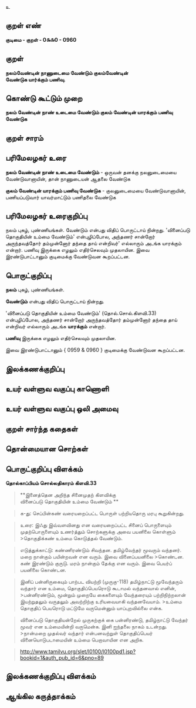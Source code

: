 உ

## குறள் எண் 

**குடிமை - குறள் - 0௯௬0 - 0960**

## குறள் 

**நலம்வேண்டின் நாணுடைமை வேண்டும் குலம்வேண்டின்  
வேண்டுக யார்க்கும் பணிவு.** 

## கொண்டு கூட்டும் முறை

**நலம் வேண்டின் நாண் உடைமை வேண்டும் குலம் வேண்டின் யாரக்கும் பணிவு வேண்டுக**

## குறள் சாரம் 


## பரிமேலழகர் உரை

**நலம் வேண்டின் நாண் உடைமை வேண்டும்** - ஒருவன் தனக்கு நலனுடைமையை வேண்டுவானாயின், தான் நாணுடையன் ஆதலை வேண்டுக 

**குலம் வேண்டின் யாரக்கும் பணிவு வேண்டுக** - குலனுடைமையை வேண்டுவானாயின், பணியப்படுவார் யாவர்மாட்டும் பணிதலை வேண்டுக

## பரிமேலழகர் உரைகுறிப்பு   

நலம் புகழ், புண்ணியங்கள். வேண்டும் என்பது விதிப் பொருட்டாய் நின்றது. 'வினைப்படு தொகுதியின் உம்மை வேண்டும்' என்புழிப்போல, அந்தணர் சான்றோர் அருந்தவத்தோர் தம்முன்னோர் தந்தை தாய் என்றிவர்' எல்லாரும் அடங்க யாரக்கும் என்றார். பணிவு இருக்கை எழலும் எதிர்செலவும் முதலாயின. இவை இரண்டுபாட்டானும் குடிமைக்கு வேண்டுவன கூறப்பட்டன.

## பொருட்குறிப்பு 

**நலம்** புகழ், புண்ணியங்கள். 

**வேண்டும்** என்பது விதிப் பொருட்டாய் நின்றது. 

'வினைப்படு தொகுதியின் உம்மை வேண்டும்' (தொல்.சொல்.கிளவி.33) என்புழிப்போல, அந்தணர் சான்றோர் அருந்தவத்தோர் தம்முன்னோர் தந்தை தாய் என்றிவர் எல்லாரும் அடங்க **யாரக்கும்** என்றார். 

**பணிவு** இருக்கை எழலும் எதிர்செலவும் முதலாயின. 

இவை இரண்டுபாட்டானும் { 0959 & 0960 }  குடிமைக்கு வேண்டுவன கூறப்பட்டன.

## இலக்கணக்குறிப்பு  


## உயர் வள்ளுவ வகுப்பு காணொளி


## உயர் வள்ளுவ வகுப்பு ஒலி அமைவு 

 
## குறள் சார்ந்த கதைகள் 


## தொன்மையான சொற்கள்


## பொருட்குறிப்பு விளக்கம்

**தொல்காப்பியம் சொல்லதிகாரம் கிளவி.33**

>**இனைத்தென அறிந்த சினைமுதற் கிளவிக்கு  
>வினைப்படு தொகுதியின் உம்மை வேண்டும் **   
 
>க-து:
>செப்பின்கண் வரையறைப்பட்ட பொருள் பற்றியதொரு மரபு கூறுகின்றது.
 
>உரை: இஃது இவ்வளவினது என வரையறைப்பட்ட சினைப் பொருளையும் முதற்பொருளையும் உணர்த்தும் சொற்களுக்கு அவை பயனிலை கொள்ளும் >தொகுதிக்கண் உம்மை கொடுத்தல் வேண்டும்.
 
>எடுத்துக்காட்டு: கண்ணிரண்டும் சிவந்தன. தமிழ்வேந்தர் மூவரும் வந்தனர். மறை நான்கும் பயின்றவன் என வரும். இவை வினைப்பயனிலை >கொண்டன. கண் இரண்டும் குருடு. மரம் நான்கும் தேக்கு என வரும். இவை பெயர்ப் பயனிலை கொண்டன.
 
>இனிப் பன்னிருகையும் பாற்பட வியற்றி (முருகு-118) தமிழ்நாட்டு மூவேந்தரும் வந்தார் என உம்மை, தொகுதிப்பெயரொடு கூடாமல் வந்தனவால் எனின்,  >பன்னிரண்டும், மூன்றும் முறையே கைகளையும் வேந்தரையும் பற்றிநிற்றலான் இயற்றுதலும் வருதலும் அவற்றிற்கு உரியவையாகி வந்தனவேயாம். >உம்மை தொகுதிப் பெயரொடு மட்டுமே வருமென்னும் யாப்புறவில்லை என்க.
   
>வினைப்படு தொகுதியன்றேல் முருகற்குக் கை பன்னிரண்டு, தமிழ்நாட்டு வேந்தர் மூவர் என உம்மையின்றி வருமென்க. இனி ஐந்தலை நாகம் உடன்றது.  >நான்மறை முதல்வர் வந்தார் என்பனவற்றுள் தொகுதிப்பெயர் வினையொடுபடாமையின் உம்மை பெறாவாயின என அறிக.

>http://www.tamilvu.org/slet/l0100/l0100pd1.jsp?bookid=1&auth_pub_id=6&pno=89

## இலக்கணக்குறிப்பு விளக்கம்


## ஆங்கில கருத்தாக்கம் 



